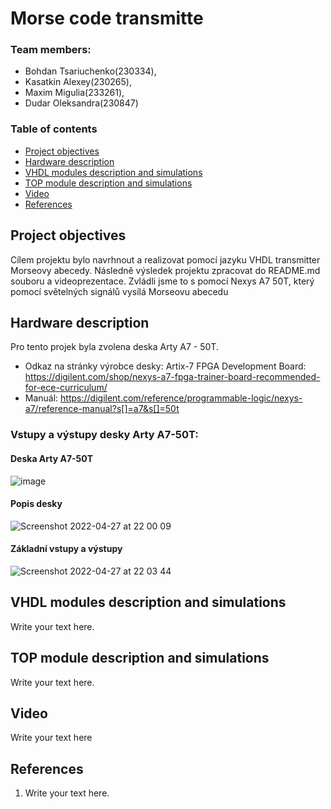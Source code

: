 # Morse code transmitte

### Team members: 
 * Bohdan Tsariuchenko(230334),
 * Kasatkin Alexey(230265),
 * Maxim Migulia(233261),
 * Dudar Oleksandra(230847)
 
 
 ### Table of contents

* [Project objectives](#objectives)
* [Hardware description](#hardware)
* [VHDL modules description and simulations](#modules)
* [TOP module description and simulations](#top)
* [Video](#video)
* [References](#references)

<a name="objectives"></a>

## Project objectives
 Cílem projektu bylo navrhnout a realizovat pomocí jazyku VHDL transmitter Morseovy abecedy. Následně výsledek projektu zpracovat do README.md souboru a videoprezentace.
 Zvládli jsme to s pomocí Nexys A7 50T, který pomocí světelných signálů vysílá Morseovu abecedu
 
<a name="hardware"></a>

## Hardware description

Pro tento projek byla zvolena deska Arty A7 - 50T.
- Odkaz na stránky výrobce desky: Artix-7 FPGA Development Board: https://digilent.com/shop/nexys-a7-fpga-trainer-board-recommended-for-ece-curriculum/
- Manuál: https://digilent.com/reference/programmable-logic/nexys-a7/reference-manual?s[]=a7&s[]=50t

### Vstupy a výstupy desky Arty A7-50T:
 #### Deska Arty A7-50T 
![image](https://user-images.githubusercontent.com/99397789/165620476-2f7d7832-cb68-44a2-83ed-58c5e2ccab6a.png)

#### Popis desky
![Screenshot 2022-04-27 at 22 00 09](https://user-images.githubusercontent.com/99397789/165621336-fced49fc-9baa-4328-a7d0-ccf815420509.png)

#### Základní vstupy a výstupy
![Screenshot 2022-04-27 at 22 03 44](https://user-images.githubusercontent.com/99397789/165621801-e5263aee-a8b7-4482-8fc7-98150d2926ef.png)






<a name="modules"></a>

## VHDL modules description and simulations

Write your text here.

<a name="top"></a>

## TOP module description and simulations

Write your text here.


<a name="video"></a>

## Video

Write your text here

<a name="references"></a>

## References

1. Write your text here.

